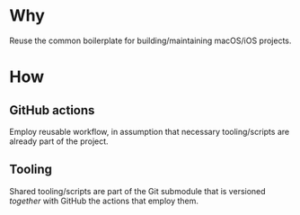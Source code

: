 # Why

Reuse the common boilerplate for building/maintaining macOS/iOS projects.

# How

## GitHub actions

Employ reusable workflow, in assumption that necessary tooling/scripts are already part of the project.

## Tooling

Shared tooling/scripts are part of the Git submodule that is versioned *together* with GitHub the actions that employ them.

